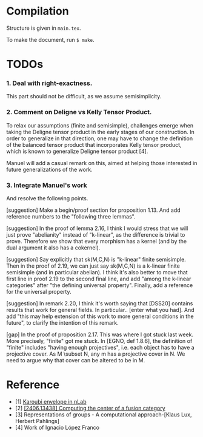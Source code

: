 # Compilation

Structure is given in `main.tex`.

To make the document, run `$ make`.

# TODOs

### 1. Deal with right-exactness.

This part should not be difficult, as we assume semisimplicity.

### 2. Comment on Deligne vs Kelly Tensor Product.

To relax our assumptions (finite and semisimple), challenges emerge when
taking the Deligne tensor product in the early stages of our construction. In
order to generalize in that direction, one may have to change the definition
of the balanced tensor product that incorporates Kelly tensor product, which
is known to generalize Deligne tensor product [4].

Manuel will add a casual remark on this, aimed at helping those interested in
future generalizations of the work.

### 3. Integrate Manuel's work

And resolve the following points.

[suggestion] Make a begin/proof section for proposition 1.13. And add
reference numbers to the "following three lemmas".

[suggestion] In the proof of lemma 2.16, I think I would stress that we will
just prove "abelianity" instead of "k-linear", as the difference is trivial to
prove. Therefore we show that every morphism has a kernel (and by the dual
argument it also has a cokernel).

[suggestion] Say explicitly that sk(M,C,N) is "k-linear" finite semisimple.
Then in the proof of 2.19, we can just say sk(M,C,N) is a k-linear finite
semisimple (and in particular abelian). I think it's also better to move that
first line in proof 2.19 to the second final line, and add "among the k-linear
categories" after "the defining universal property". Finally, add a reference
for the universal property.

[suggestion] In remark 2.20, I think it's worth saying that [DSS20] contains
results that work for general fields. In particular.. [enter what you had].
And add "this may help extension of this work to more general conditions in
the future", to clarify the intention of this remark.

[gap] In the proof of proposition 2.17. This was where I got stuck last week.
More precisely, "finite" got me stuck. In [EGNO, def 1.8.6], the definition of
"finite" includes "having enough projectives", i.e. each object has to have a
projective cover. As M \subset N, any m has a projective cover in N. We need
to argue why that cover can be altered to be in M.

# Reference

+ [1] [Karoubi envelope in
  nLab](https://ncatlab.org/nlab/show/Karoubi+envelope)
+ [2] [[2406.13438] Computing the center of a fusion
  category](https://arxiv.org/abs/2406.13438)
+ [3] Representations of groups - A computational approach-[Klaus Lux, Herbert
  Pahlings]
+ [4] Work of Ignacio López Franco

